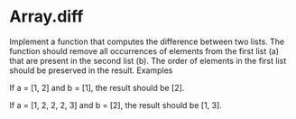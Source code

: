 # Array.diff

Implement a function that computes the difference between two lists. The function should remove all occurrences of elements from the first list (a) that are present in the second list (b). The order of elements in the first list should be preserved in the result.
Examples

If a = [1, 2] and b = [1], the result should be [2].

If a = [1, 2, 2, 2, 3] and b = [2], the result should be [1, 3].

